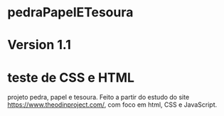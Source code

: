 # pedraPapelETesoura 
# Version 1.1 

# teste de CSS e HTML

projeto pedra, papel e tesoura. Feito a partir do estudo do site https://www.theodinproject.com/, com foco em 
html, CSS e JavaScript.